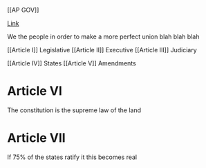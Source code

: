 [[AP GOV]]


[Link](https://constitutioncenter.org/the-constitution)

We the people in order to make a more perfect union blah blah blah

[[Article I]]  Legislative
[[Article II]] Executive
[[Article III]] Judiciary

[[Article IV]] States
[[Article V]] Amendments

# Article VI
The constitution is the supreme law of the land

# Article VII
If 75% of the states ratify it this becomes real

